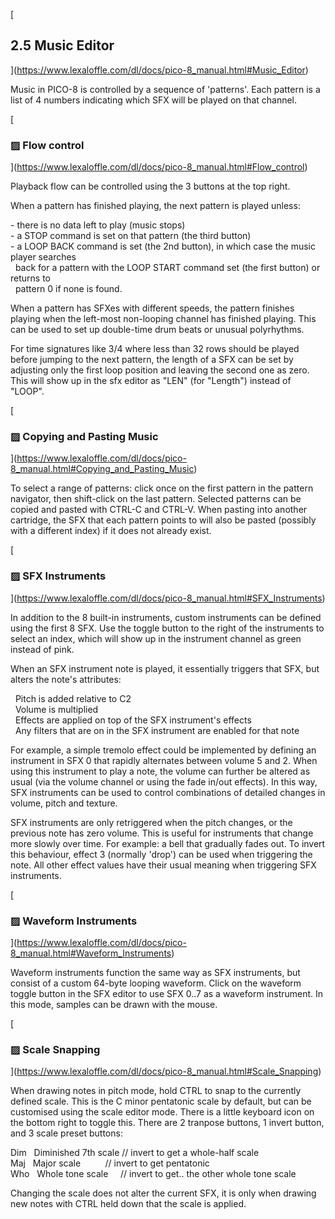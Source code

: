 [

2.5 Music Editor
----------------

](https://www.lexaloffle.com/dl/docs/pico-8_manual.html#Music_Editor)

Music in PICO-8 is controlled by a sequence of 'patterns'. Each pattern is a list of 4 numbers indicating which SFX will be played on that channel.

[

### ▨ Flow control

](https://www.lexaloffle.com/dl/docs/pico-8_manual.html#Flow_control)

Playback flow can be controlled using the 3 buttons at the top right.

When a pattern has finished playing, the next pattern is played unless:

\- there is no data left to play (music stops)  
\- a STOP command is set on that pattern (the third button)  
\- a LOOP BACK command is set (the 2nd button), in which case the music player searches  
  back for a pattern with the LOOP START command set (the first button) or returns to  
  pattern 0 if none is found.  

When a pattern has SFXes with different speeds, the pattern finishes playing when the left-most non-looping channel has finished playing. This can be used to set up double-time drum beats or unusual polyrhythms.

For time signatures like 3/4 where less than 32 rows should be played before jumping to the next pattern, the length of a SFX can be set by adjusting only the first loop position and leaving the second one as zero. This will show up in the sfx editor as "LEN" (for "Length") instead of "LOOP".

[

### ▨ Copying and Pasting Music

](https://www.lexaloffle.com/dl/docs/pico-8_manual.html#Copying_and_Pasting_Music)

To select a range of patterns: click once on the first pattern in the pattern navigator, then shift-click on the last pattern. Selected patterns can be copied and pasted with CTRL-C and CTRL-V. When pasting into another cartridge, the SFX that each pattern points to will also be pasted (possibly with a different index) if it does not already exist.

[

### ▨ SFX Instruments

](https://www.lexaloffle.com/dl/docs/pico-8_manual.html#SFX_Instruments)

In addition to the 8 built-in instruments, custom instruments can be defined using the first 8 SFX. Use the toggle button to the right of the instruments to select an index, which will show up in the instrument channel as green instead of pink.

When an SFX instrument note is played, it essentially triggers that SFX, but alters the note's attributes:

  Pitch is added relative to C2  
  Volume is multiplied  
  Effects are applied on top of the SFX instrument's effects  
  Any filters that are on in the SFX instrument are enabled for that note  

For example, a simple tremolo effect could be implemented by defining an instrument in SFX 0 that rapidly alternates between volume 5 and 2. When using this instrument to play a note, the volume can further be altered as usual (via the volume channel or using the fade in/out effects). In this way, SFX instruments can be used to control combinations of detailed changes in volume, pitch and texture.

SFX instruments are only retriggered when the pitch changes, or the previous note has zero volume. This is useful for instruments that change more slowly over time. For example: a bell that gradually fades out. To invert this behaviour, effect 3 (normally 'drop') can be used when triggering the note. All other effect values have their usual meaning when triggering SFX instruments.

[

### ▨ Waveform Instruments

](https://www.lexaloffle.com/dl/docs/pico-8_manual.html#Waveform_Instruments)

Waveform instruments function the same way as SFX instruments, but consist of a custom 64-byte looping waveform. Click on the waveform toggle button in the SFX editor to use SFX 0..7 as a waveform instrument. In this mode, samples can be drawn with the mouse.

[

### ▨ Scale Snapping

](https://www.lexaloffle.com/dl/docs/pico-8_manual.html#Scale_Snapping)

When drawing notes in pitch mode, hold CTRL to snap to the currently defined scale. This is the C minor pentatonic scale by default, but can be customised using the scale editor mode. There is a little keyboard icon on the bottom right to toggle this. There are 2 tranpose buttons, 1 invert button, and 3 scale preset buttons:

Dim   Diminished 7th scale // invert to get a whole-half scale  
Maj   Major scale          // invert to get pentatonic  
Who   Whole tone scale     // invert to get.. the other whole tone scale  

Changing the scale does not alter the current SFX, it is only when drawing new notes with CTRL held down that the scale is applied.